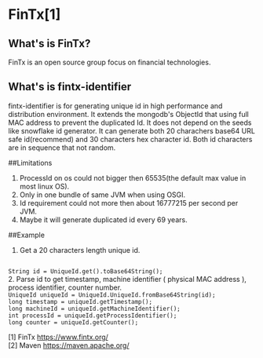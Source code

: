 # FinTx[1]

## What's is FinTx?

FinTx is an open source group focus on financial technologies.

## What's is fintx-identifier

fintx-identifier is for generating unique id in high performance and distribution environment. It extends the mongodb's ObjectId that using full MAC address to prevent the duplicated Id. It does not depend on the seeds like snowflake id generator. It can generate both 20 charachers base64 URL safe id(recommend) and 30 characters hex character id. Both id characters are in sequence that not random.

##Limitations
1. ProcessId on os could not bigger then 65535(the default max value in most linux OS).    
2. Only in one bundle of same JVM when using OSGI.    
3. Id requirement could not more then about 16777215 per second per JVM.    
4. Maybe it will generate duplicated id every 69 years.

##Example
1. Get a 20 characters length unique id.    
<code>
String id = UniqueId.get().toBase64String();
</code>    
2. Parse id to get timestamp, machine identifier ( physical MAC address ), process identifier, counter number.    
<code>
UniqueId uniqueId = UniqueId.UniqueId.fromBase64String(id);    
long timestamp = uniqueId.getTimestamp();    
long machineId = uniqueId.getMachineIdentifier();    
int processId = uniqueId.getProcessIdentifier();    
long counter = uniqueId.getCounter();    
</code>

[1] FinTx https://www.fintx.org/    
[2] Maven https://maven.apache.org/    

